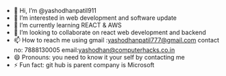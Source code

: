 - 👋 Hi, I’m @yashodhanpatil911
- 👀 I’m interested in web development and software update
- 🌱 I’m currently learning REACT & AWS
- 💞️ I’m looking to collaborate on react web development and backend 
- 📫 How to reach me using gmail :yashodhanpatil777@gmail.com
                            contact no: 7888130005
                            email:yashodhan@computerhacks.co.in
- 😄 Pronouns: you need to know it your self by contacting me
- ⚡ Fun fact:  git hub is parent company is Microsoft

<!---
yashodhanpatil911/yashodhanpatil911 is a ✨ special ✨ repository because its `README.md` (this file) appears on your GitHub profile.
You can click the Preview link to take a look at your changes.
--->
